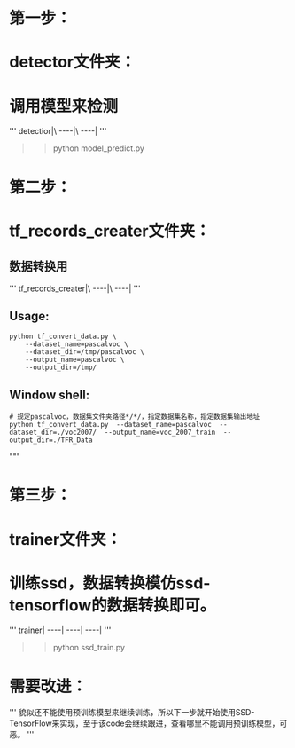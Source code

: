 # 第一步：
# detector文件夹：
# 调用模型来检测
'''
detectior|\\
----|\\
----|
'''
>> python model_predict.py
# 第二步：
# tf_records_creater文件夹：
## 数据转换用
'''
tf_records_creater|\\
----|\\
----|
'''
## Usage:
```shell
python tf_convert_data.py \
    --dataset_name=pascalvoc \
    --dataset_dir=/tmp/pascalvoc \
    --output_name=pascalvoc \
    --output_dir=/tmp/
```
## Window shell:
```
# 规定pascalvoc，数据集文件夹路径*/*/，指定数据集名称，指定数据集输出地址
python tf_convert_data.py  --dataset_name=pascalvoc  --dataset_dir=./voc2007/  --output_name=voc_2007_train  --output_dir=./TFR_Data
```
"""
# 第三步：
# trainer文件夹：
# 训练ssd，数据转换模仿ssd-tensorflow的数据转换即可。
'''
trainer|
----|
----|
----|
'''
>> python ssd_train.py

# 需要改进：
'''
貌似还不能使用预训练模型来继续训练，所以下一步就开始使用SSD-TensorFlow来实现，至于该code会继续跟进，查看哪里不能调用预训练模型，可恶。
'''
